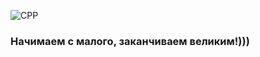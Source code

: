 ![CPP](https://img.shields.io/badge/-C++-000000?style=for-the-badge&logo=C%2b%2b)
### Начимаем с малого, заканчиваем великим!)))

